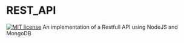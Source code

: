 # REST_API
[![MIT license](http://img.shields.io/badge/license-MIT-brightgreen.svg)](http://opensource.org/licenses/MIT)
An implementation of a Restfull API using NodeJS and MongoDB
